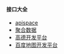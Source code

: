 #### 接口大全

- [apispace](https://www.apispace.com/)
- [聚合数据](https://www.juhe.cn/docs/index/otherid/1)
- [高德开发平台](https://lbs.amap.com/api/)
- [百度地图开发平台](https://lbsyun.baidu.com/)
